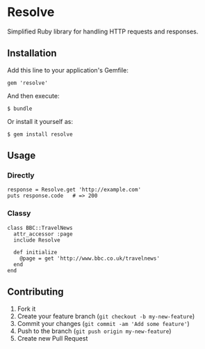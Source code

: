 # Resolve

Simplified Ruby library for handling HTTP requests and responses.

## Installation

Add this line to your application's Gemfile:

    gem 'resolve'

And then execute:

    $ bundle

Or install it yourself as:

    $ gem install resolve

## Usage

### Directly

    response = Resolve.get 'http://example.com'
    puts response.code   # => 200

### Classy

    class BBC::TravelNews
      attr_accessor :page
      include Resolve

      def initialize
        @page = get 'http://www.bbc.co.uk/travelnews'
      end
    end


## Contributing

1. Fork it
2. Create your feature branch (`git checkout -b my-new-feature`)
3. Commit your changes (`git commit -am 'Add some feature'`)
4. Push to the branch (`git push origin my-new-feature`)
5. Create new Pull Request
